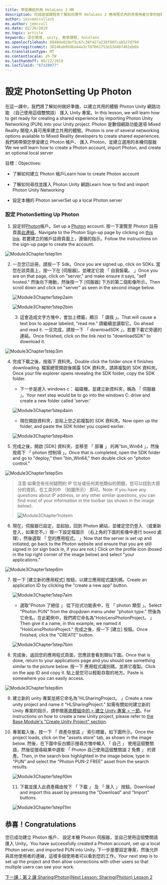 ```yaml
---
title: 學習模組共用 HoloLens 2 MR
description: 完成這個課程來了解如何實作 HoloLens 2 應用程式內的多使用者分享的經驗。
author: jessemcculloch
ms.author: jemccull
ms.date: 02/26/2019
ms.topic: article
keywords: 混合實境, unity, 教學課程, hololens
ms.openlocfilehash: 8940de029ef5c67c38f427a238f88fcab527d79d
ms.sourcegitcommit: 30246ab9b9be44a3c707061753e53d4bf401eb6b
ms.translationtype: MT
ms.contentlocale: zh-TW
ms.lasthandoff: 06/22/2019
ms.locfileid: "67328077"
---
```

# <a name="setting-up-photon"></a><span data-ttu-id="acd95-104">設定 Photon</span><span class="sxs-lookup"><span data-stu-id="acd95-104">Setting Up Photon</span></span>

<span data-ttu-id="acd95-105">在這一課中，我們將了解如何做好準備，以建立共用的體驗 Photon Unity 網路功能 （自己使用這個雙關語） 匯入 Unity 專案。</span><span class="sxs-lookup"><span data-stu-id="acd95-105">In this lesson, we will learn how to get ready for creating a shared experience by importing Photon Unity Networking (PUN) into your Unity project.</span></span> <span data-ttu-id="acd95-106">Photon 是數個網路功能選項 Mixed Reality 開發人員可用來建立共用的體驗。</span><span class="sxs-lookup"><span data-stu-id="acd95-106">Photon is one of several networking options available to Mixed Reality developers to create shared experiences.</span></span> <span data-ttu-id="acd95-107">我們將帶領您學習建立 Photon 帳戶、 匯入 Photon，並建立選用的本機伺服器</span><span class="sxs-lookup"><span data-stu-id="acd95-107">We we will learn how to create a Photon account, import Photon, and create an optional local server</span></span>

<span data-ttu-id="acd95-108">目標：</span><span class="sxs-lookup"><span data-stu-id="acd95-108">Objectives:</span></span>

* <span data-ttu-id="acd95-109">了解如何建立 Photon 帳戶</span><span class="sxs-lookup"><span data-stu-id="acd95-109">Learn how to create Photon account</span></span>

* <span data-ttu-id="acd95-110">了解如何尋找並匯入 Photon Unity 網路</span><span class="sxs-lookup"><span data-stu-id="acd95-110">Learn how to find and import Photon Unity Networking</span></span>

* <span data-ttu-id="acd95-111">設定本機的 Photon server</span><span class="sxs-lookup"><span data-stu-id="acd95-111">Set up a local Photon server</span></span>

  

### <a name="setting-up-photon"></a><span data-ttu-id="acd95-112">設定 Photon</span><span class="sxs-lookup"><span data-stu-id="acd95-112">Setting Up Photon</span></span>

1. <span data-ttu-id="acd95-113">設定好[Photon](https://dashboard.photonengine.com/en-US/Account/SignUp)帳戶。</span><span class="sxs-lookup"><span data-stu-id="acd95-113">Set up a [Photon](https://dashboard.photonengine.com/en-US/Account/SignUp) account.</span></span> <span data-ttu-id="acd95-114">按一下瀏覽至 Photon 註冊頁面[此連結](https://dashboard.photonengine.com/en-US/Account/SignUp)。</span><span class="sxs-lookup"><span data-stu-id="acd95-114">Navigate to the Photon Sign-up page by clicking on [this link](https://dashboard.photonengine.com/en-US/Account/SignUp).</span></span> <span data-ttu-id="acd95-115">若要建立的帳戶註冊頁面上，遵循的指示。</span><span class="sxs-lookup"><span data-stu-id="acd95-115">Follow the instructions on the sign-up page to create the account.</span></span> 
   

![Module3Chapter1step1im](images/module3chapter1step1im.PNG)

2. <span data-ttu-id="acd95-117">一旦您已註冊，請按一下 Sdk。</span><span class="sxs-lookup"><span data-stu-id="acd95-117">Once you are signed up, click on SDKs.</span></span> <span data-ttu-id="acd95-118">當您在該頁面上，按一下在 [伺服器]，並確定它說 「 自我裝載。 」</span><span class="sxs-lookup"><span data-stu-id="acd95-118">Once you are on that page, click on "server," and make ensure it says, "self hosted."</span></span> <span data-ttu-id="acd95-119">然後向下捲動，然後按一下 [伺服器] 下方的第二個影像所示。</span><span class="sxs-lookup"><span data-stu-id="acd95-119">Then scroll down and click on "server" as seen in the second image below.</span></span>

   

   ![Module3Chapter1step2aim](images/module3chapter1step2aim.PNG)

   ![Module3Chapter1step2bim](images/module3chapter1step2bim.PNG)
   
   3. <span data-ttu-id="acd95-122">這會造成文字方塊中，會加上標籤，顯示 「 讀我 」。</span><span class="sxs-lookup"><span data-stu-id="acd95-122">That will cause a text box to appear labeled, "read me."</span></span> <span data-ttu-id="acd95-123">請繼續並讀取它。</span><span class="sxs-lookup"><span data-stu-id="acd95-123">Go ahead and read it.</span></span> <span data-ttu-id="acd95-124">一旦完成，請按一下 「 downloadSDK 」，若要下載它旁邊的連結。</span><span class="sxs-lookup"><span data-stu-id="acd95-124">Once finished, click on the link next to "downloadSDK" to download it.</span></span>


![Module3Chapter1step3im](images/module3chapter1step3im.PNG)

4. <span data-ttu-id="acd95-126">完成下載之後，按兩下 資料夾。</span><span class="sxs-lookup"><span data-stu-id="acd95-126">Double click the folder once it finishes downloading.</span></span>  <span data-ttu-id="acd95-127">檔案總管開啟後揭露 SDK 資料夾，請將複製的 SDK 資料夾。</span><span class="sxs-lookup"><span data-stu-id="acd95-127">Once your file explorer opens revealing the SDK folder, copy the SDK folder.</span></span>
   
   - <span data-ttu-id="acd95-128">下一步是進入 windows c： 磁碟機，並建立新資料夾，稱為 「 伺服器 」。</span><span class="sxs-lookup"><span data-stu-id="acd95-128">Your next step would be to go into the windows C: drive and create a new folder called 'server.'</span></span>
   
   ![Module3Chapter1step4aim](images/module3chapter1step4aim.PNG)
   
   - <span data-ttu-id="acd95-130">現在開啟資料夾，並貼上您之前複製的 SDK 資料夾。</span><span class="sxs-lookup"><span data-stu-id="acd95-130">Now open up the folder, and paste the SDK folder you copied earlier.</span></span>
   
   ![Module3Chapter1step4bim](images/module3chapter1step4bim.PNG)
   
5. <span data-ttu-id="acd95-132">完成之後，開啟 [SDK] 資料夾，並移至 「 部署 」 的再"bin_Win64 」，然後按兩下 「 photon 控制項 」。</span><span class="sxs-lookup"><span data-stu-id="acd95-132">Once that is completed, open the SDK folder and go to "deploy," then "bin_Win64," then double click on "photon control."</span></span>


![Module3Chapter1step5im](images/module3chapter1step5im.PNG)

> <span data-ttu-id="acd95-134">注意:如果您有任何疑問的 IP 位址或任何其他類似的問題，您可以找到大部分的資訊，在工具列中 （如圖所示） 即可。</span><span class="sxs-lookup"><span data-stu-id="acd95-134">Note: If you have any questions about IP address, or any other similar questions, you can find most of your information in the toolbar (as shown in the image below).</span></span>
>
> ![Module3Chapter1noteim](images/module3chapter1noteim.PNG)

6. <span data-ttu-id="acd95-136">現在，伺服器已設定，並起始，回到 Photon 網站，並確定您仍登入 （或重新登入，如果您不。）按一下設定檔圖示 （右上角的下面的影像中進行 boxed 處理），然後選取 「 您的應用程式。 」</span><span class="sxs-lookup"><span data-stu-id="acd95-136">Now that the server is set up and initiated, go back to the Photon website and ensure that you are still signed in (or sign back in, if you are not.) Click on the profile icon (boxed in the top right corner of the image below) and select "your applications."</span></span>
   

![Module3Chapter1step6im](images/module3chapter1step6im.PNG)

7. <span data-ttu-id="acd95-138">按一下 [建立新的應用程式] 按鈕，以建立應用程式識別碼。</span><span class="sxs-lookup"><span data-stu-id="acd95-138">Create an application ID by clicking the "create a new app" button.</span></span>

   ![Module3Chapter1step7aim](images/module3chapter1step7aim.PNG)

   - <span data-ttu-id="acd95-140">選取"Photon 了絕佳 」 從下拉式功能表中，在 「 photon 類型 」。</span><span class="sxs-lookup"><span data-stu-id="acd95-140">Select "Photon PUN" from the dropdown menu under "photon type."</span></span> <span data-ttu-id="acd95-141">然後為它命名，在此範例中，我們將它命名為"HoloLensPhotonProject。 」</span><span class="sxs-lookup"><span data-stu-id="acd95-141">Then give it a name, in this example, we named it "HoloLensPhotonProject."</span></span> <span data-ttu-id="acd95-142">完成之後，按一下 [建立] 按鈕。</span><span class="sxs-lookup"><span data-stu-id="acd95-142">Once finished, click the "CREATE" button.</span></span>

   ![Module3Chapter1step7bim](images/module3chapter1step7bim.PNG)

8. <span data-ttu-id="acd95-144">完成後，返回您的應用程式頁面，您應該會看到類似下圖。</span><span class="sxs-lookup"><span data-stu-id="acd95-144">Once that is done, return to your applications page and you should see something similar to the picture below.</span></span> <span data-ttu-id="acd95-145">按一下 應用程式識別碼，並將它複製。</span><span class="sxs-lookup"><span data-stu-id="acd95-145">Click on the app ID and copy it.</span></span> <span data-ttu-id="acd95-146">貼上是您可以輕鬆存取的地方。</span><span class="sxs-lookup"><span data-stu-id="acd95-146">Paste is somewhere you can easily access.</span></span>  
   

![Module3Chapter1step8im](images/module3chapter1step8im.PNG)

9. <span data-ttu-id="acd95-148">建立新的 unity 專案並將它命名為"HLSharingProject。 」</span><span class="sxs-lookup"><span data-stu-id="acd95-148">Create a new unity project and name it "HLSharingProject."</span></span> <span data-ttu-id="acd95-149">如需有關如何建立新的 Unity 專案的指示，請參閱[基底模組中的 < 建立 Unity 專案 > 一節](https://docs.microsoft.com/en-us/windows/mixed-reality/mrlearning-base-ch1#create-new-unity-project)。</span><span class="sxs-lookup"><span data-stu-id="acd95-149">For instructions on how to create a new Unity project, please refer to [the Base Module's "Create Unity Project" section](https://docs.microsoft.com/en-us/windows/mixed-reality/mrlearning-base-ch1#create-new-unity-project).</span></span> 


10. <span data-ttu-id="acd95-150">專案載入後，按一下 「 資產存放區 」 索引標籤，如下圖所示。</span><span class="sxs-lookup"><span data-stu-id="acd95-150">Once the project loads, click on the "assets store" tab, as shown in the image below.</span></span> <span data-ttu-id="acd95-151">然後，在下圖中反白顯示搜尋方塊中輸入 「 自己 」 使用這個雙關語，然後從搜尋結果中選取 「 Photon 自己使用這個雙關語 2 免費 」 的資產。</span><span class="sxs-lookup"><span data-stu-id="acd95-151">Then, in the search box highlighted in the image below, type in "PUN" and select the "Photon PUN-2 FREE" asset from the search results.</span></span> 

    ![Module3Chapter1step10im](images/module3chapter1step10im.PNG)
    
    11. <span data-ttu-id="acd95-153">下載並匯入此資產藉由按下 「 下載 」 及 「 匯入 」 按鈕。</span><span class="sxs-lookup"><span data-stu-id="acd95-153">Download and import this asset by pressing the "Download" and "Import" buttons.</span></span>
    
    ![Module3Chapter1step11im](images/module3chapter1step11im.PNG)

## <a name="congratulations"></a><span data-ttu-id="acd95-155">恭喜！</span><span class="sxs-lookup"><span data-stu-id="acd95-155">Congratulations</span></span>

<span data-ttu-id="acd95-156">您已成功建立 Photon 帳戶、 設定本機 Photon 伺服器，並自己使用這個雙關語匯入 Unity。</span><span class="sxs-lookup"><span data-stu-id="acd95-156">You have successfully created a Photon account, set up a local Photon server, and imported PUN into Unity.</span></span> <span data-ttu-id="acd95-157">下一步是要設定專案，然後允許與其他使用者的連線，這樣多個使用者可以看到您的工作。</span><span class="sxs-lookup"><span data-stu-id="acd95-157">Your next step is to set up the project and then allow connections with other users so that multiple users can see your work.</span></span> 

<span data-ttu-id="acd95-158">[下一課：第 2 課 Sharing(Photon)](mrlearning-sharing(photon)-ch2.md)</span><span class="sxs-lookup"><span data-stu-id="acd95-158">[Next Lesson: Sharing(Photon) Lesson 2](mrlearning-sharing(photon)-ch2.md)</span></span>

